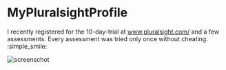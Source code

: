 # MyPluralsightProfile

I recently registered for the 10-day-trial at www.pluralsight.com/ and a few assessments.
Every assessment was tried only once without cheating. :simple_smile:

![screenschot](https://user-images.githubusercontent.com/8103741/42879814-3ee0a3ae-8a92-11e8-8dea-d73f920305d3.png)

